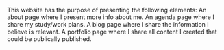 This website has the purpose of presenting the following elements:
An about page where I present more info about me.
An agenda page where I share my study/work plans.
A blog page where I share the information I believe is relevant.
A portfolio page where I share all content I created that could be publically published.